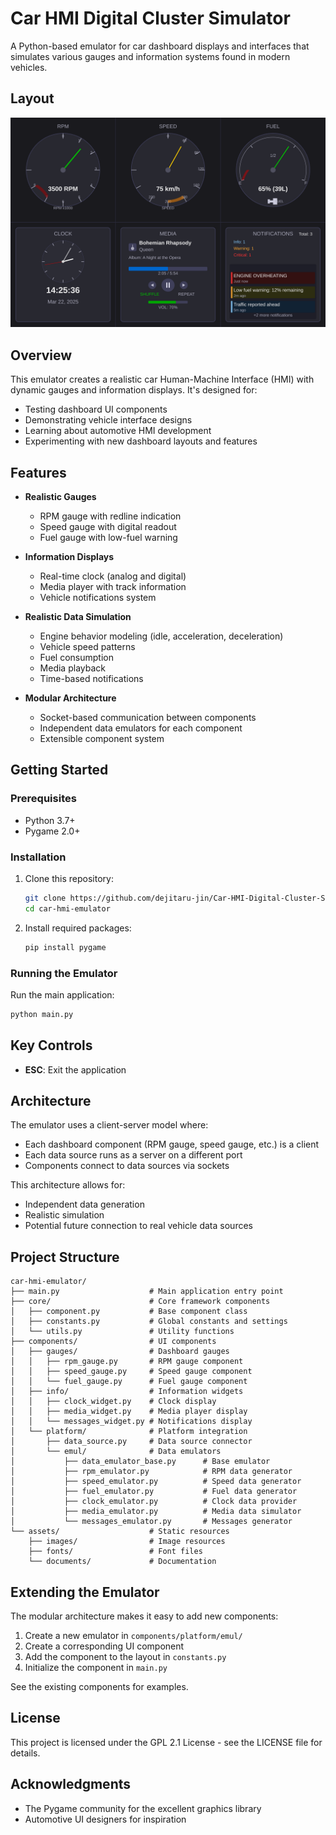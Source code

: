# Car HMI Digital Cluster Simulator

A Python-based emulator for car dashboard displays and interfaces that simulates various gauges and information systems found in modern vehicles.

## Layout

![Dashboard Layout](assets/documents/dashboard-layout-svg.svg)

## Overview

This emulator creates a realistic car Human-Machine Interface (HMI) with dynamic gauges and information displays. It's designed for:

- Testing dashboard UI components
- Demonstrating vehicle interface designs
- Learning about automotive HMI development
- Experimenting with new dashboard layouts and features

## Features

- **Realistic Gauges**
  - RPM gauge with redline indication
  - Speed gauge with digital readout
  - Fuel gauge with low-fuel warning

- **Information Displays**
  - Real-time clock (analog and digital)
  - Media player with track information
  - Vehicle notifications system

- **Realistic Data Simulation**
  - Engine behavior modeling (idle, acceleration, deceleration)
  - Vehicle speed patterns
  - Fuel consumption
  - Media playback
  - Time-based notifications

- **Modular Architecture**
  - Socket-based communication between components
  - Independent data emulators for each component
  - Extensible component system

## Getting Started

### Prerequisites

- Python 3.7+
- Pygame 2.0+

### Installation

1. Clone this repository:
   ```bash
   git clone https://github.com/dejitaru-jin/Car-HMI-Digital-Cluster-Simulator
   cd car-hmi-emulator
   ```

2. Install required packages:
   ```bash
   pip install pygame
   ```

### Running the Emulator

Run the main application:
```bash
python main.py
```
## Key Controls

- **ESC**: Exit the application

## Architecture

The emulator uses a client-server model where:
- Each dashboard component (RPM gauge, speed gauge, etc.) is a client
- Each data source runs as a server on a different port
- Components connect to data sources via sockets

This architecture allows for:
- Independent data generation
- Realistic simulation
- Potential future connection to real vehicle data sources

## Project Structure

```
car-hmi-emulator/
├── main.py                    # Main application entry point
├── core/                      # Core framework components
│   ├── component.py           # Base component class
│   ├── constants.py           # Global constants and settings
│   └── utils.py               # Utility functions
├── components/                # UI components
│   ├── gauges/                # Dashboard gauges
│   │   ├── rpm_gauge.py       # RPM gauge component
│   │   ├── speed_gauge.py     # Speed gauge component
│   │   └── fuel_gauge.py      # Fuel gauge component
│   ├── info/                  # Information widgets
│   │   ├── clock_widget.py    # Clock display
│   │   ├── media_widget.py    # Media player display
│   │   └── messages_widget.py # Notifications display
│   └── platform/              # Platform integration
│       ├── data_source.py     # Data source connector
│       └── emul/              # Data emulators
│           ├── data_emulator_base.py      # Base emulator
│           ├── rpm_emulator.py            # RPM data generator
│           ├── speed_emulator.py          # Speed data generator
│           ├── fuel_emulator.py           # Fuel data generator
│           ├── clock_emulator.py          # Clock data provider
│           ├── media_emulator.py          # Media data simulator
│           └── messages_emulator.py       # Messages generator
└── assets/                    # Static resources
    ├── images/                # Image resources
    ├── fonts/                 # Font files
    └── documents/             # Documentation
```

## Extending the Emulator

The modular architecture makes it easy to add new components:

1. Create a new emulator in `components/platform/emul/`
2. Create a corresponding UI component
3. Add the component to the layout in `constants.py`
4. Initialize the component in `main.py`

See the existing components for examples.

## License

This project is licensed under the GPL 2.1 License - see the LICENSE file for details.

## Acknowledgments

- The Pygame community for the excellent graphics library
- Automotive UI designers for inspiration

